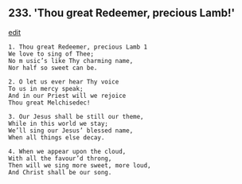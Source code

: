 
## 233.  'Thou great Redeemer, precious Lamb!'
[edit](https://docs.google.com/document/d/1i4P0stWP-ktdSCL6b-w2d2ZgIW8QY309/edit?mode=html)



    1. Thou great Redeemer, precious Lamb 1
    We love to sing of Thee;
    No m usic’s like Thy charming name, 
    Nor half so sweet can be.

    2. O let us ever hear Thy voice
    To us in mercy speak;
    And in our Priest will we rejoice 
    Thou great Melchisedec!

    3. Our Jesus shall be still our theme,
    While in this world we stay;
    We’ll sing our Jesus’ blessed name,
    When all things else decay.

    4. When we appear upon the cloud,
    With all the favour’d throng,
    Then will we sing more sweet, more loud, 
    And Christ shall be our song.

